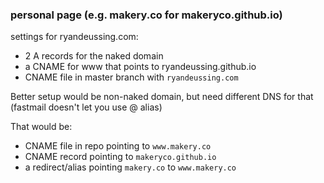 ### personal page (e.g. makery.co for makeryco.github.io)

settings for ryandeussing.com:

- 2 A records for the naked domain
- a CNAME for www that points to ryandeussing.github.io
- CNAME file in master branch with `ryandeussing.com`

Better setup would be non-naked domain, but need different DNS for that (fastmail doesn't let you use @ alias)

That would be:

- CNAME file in repo pointing to `www.makery.co`
- CNAME record pointing to `makeryco.github.io`
- a redirect/alias pointing `makery.co` to `www.makery.co`